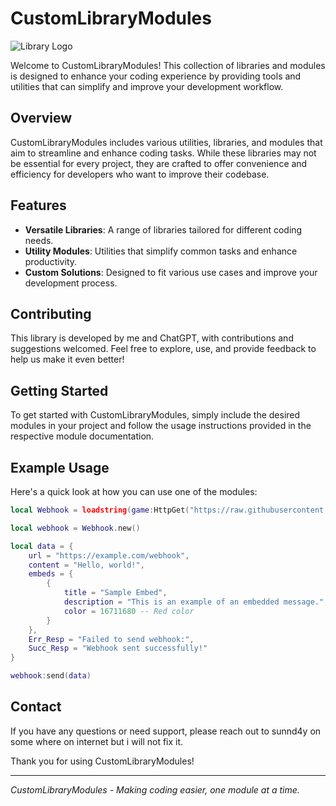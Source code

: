 # CustomLibraryModules

![Library Logo](https://www.google.com/url?sa=i&url=https%3A%2F%2Fsoundcloud.com%2Fjusbetter-danyiu%2Fosamason-mind-games-unreleased&psig=AOvVaw1gWhUG_tNAqSnlTDyalEhx&ust=1723647677854000&source=images&cd=vfe&opi=89978449&ved=0CBQQjRxqFwoTCNCnuI6e8ocDFQAAAAAdAAAAABAE)

Welcome to CustomLibraryModules! This collection of libraries and modules is designed to enhance your coding experience by providing tools and utilities that can simplify and improve your development workflow.

## Overview

CustomLibraryModules includes various utilities, libraries, and modules that aim to streamline and enhance coding tasks. While these libraries may not be essential for every project, they are crafted to offer convenience and efficiency for developers who want to improve their codebase.

## Features

- **Versatile Libraries**: A range of libraries tailored for different coding needs.
- **Utility Modules**: Utilities that simplify common tasks and enhance productivity.
- **Custom Solutions**: Designed to fit various use cases and improve your development process.

## Contributing

This library is developed by me and ChatGPT, with contributions and suggestions welcomed. Feel free to explore, use, and provide feedback to help us make it even better!

## Getting Started

To get started with CustomLibraryModules, simply include the desired modules in your project and follow the usage instructions provided in the respective module documentation.

## Example Usage

Here's a quick look at how you can use one of the modules:

```lua
local Webhook = loadstring(game:HttpGet("https://raw.githubusercontent.com/THU9DEV/CustimLibraryModules/main/Webhook.lua"))()

local webhook = Webhook.new()

local data = {
    url = "https://example.com/webhook",
    content = "Hello, world!",
    embeds = {
        {
            title = "Sample Embed",
            description = "This is an example of an embedded message.",
            color = 16711680 -- Red color
        }
    },
    Err_Resp = "Failed to send webhook:",
    Succ_Resp = "Webhook sent successfully!"
}

webhook:send(data)
```

## Contact

If you have any questions or need support, please reach out to sunnd4y on some where on internet but i will not fix it.

Thank you for using CustomLibraryModules!

---

*CustomLibraryModules - Making coding easier, one module at a time.*
